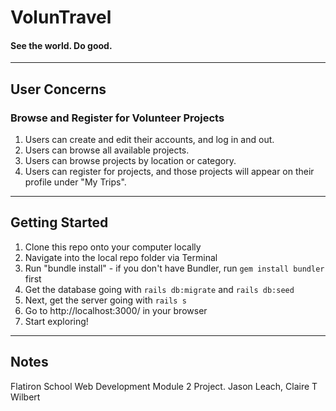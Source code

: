 # VolunTravel

#### See the world. Do good.

------

## User Concerns

### Browse and Register for Volunteer Projects

1. Users can create and edit their accounts, and log in and out.
2. Users can browse all available projects.
3. Users can browse projects by location or category.
3. Users can register for projects, and those projects will appear on their profile under "My Trips".

------

## Getting Started

1. Clone this repo onto your computer locally
2. Navigate into the local repo folder via Terminal
3. Run "bundle install" - if you don't have Bundler, run `gem install bundler` first
4. Get the database going with `rails db:migrate` and `rails db:seed`
5. Next, get the server going with `rails s`
6. Go to http://localhost:3000/ in your browser
7. Start exploring!

------

## Notes

Flatiron School Web Development Module 2 Project.
Jason Leach, Claire T Wilbert